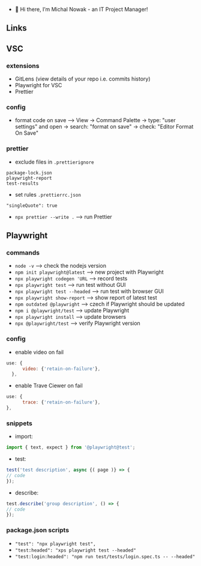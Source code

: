 - 👋 Hi there, I’m Michal Nowak - an IT Project Manager!

## Links

## VSC

### extensions
- GitLens (view details of your repo i.e. commits history)
- Playwright for VSC
- Prettier

### config
- format code on save --> View -> Command Palette -> type: "user settings" and open -> search: "format on save" -> check: "Editor Format On Save"

### prettier
- exclude files in `.prettierignore`
```
package-lock.json
playwright-report
test-results
```
- set rules `.prettierrc.json`
```
"singleQuote": true
```
- `npx prettier --write .` --> run Prettier


## Playwright

### commands 
- `node -v` --> check the nodejs version
- `npm init playwright@latest` --> new project with Playwright
- `npx playwright codegen 'URL` --> record tests
- `npx playwright test` --> run test without GUI
- `npx playwright test --headed` --> run test with browser GUI
- `npx playwright show-report` --> show report of latest test
- `npm outdated @playwright` --> czech if Playwright should be updated
- `npm i @playwright/test` --> update Playwright
- `npx playwright install` --> update browsers
- `npx @playwright/test` --> verify Playwright version

### config
- enable video on fail
```javascript
use: {
      video: {'retain-on-failure'},
  },
```
- enable Trave Ciewer on fail
```javascript
use: {
      trace: {'retain-on-failure'},
},
```

### snippets
- import:
```typescript
import { text, expect } from '@playwright@test';
```
- test:
```typescript
test('test description', async {( page )} => {
// code
});
```
- describe:
```typescript
test.describe('group description', () => {
// code
});
```

### package.json scripts
- `"test": "npx playwright test",`
- `"test:headed": "xps playwright test --headed"`
- `"test:login:headed": "npm run test/tests/login.spec.ts -- --headed"`

